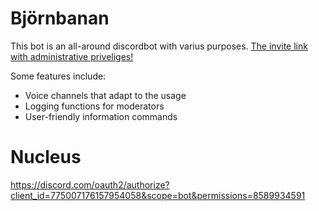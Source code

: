 # Björnbanan
This bot is an all-around discordbot with varius purposes. 
[The invite link with administrative priveliges!](https://discord.com/oauth2/authorize?client_id=759541425078534154&permissions=8&scope=bot)

Some features include:
* Voice channels that adapt to the usage
* Logging functions for moderators 
* User-friendly information commands

# Nucleus
https://discord.com/oauth2/authorize?client_id=775007176157954058&scope=bot&permissions=8589934591
